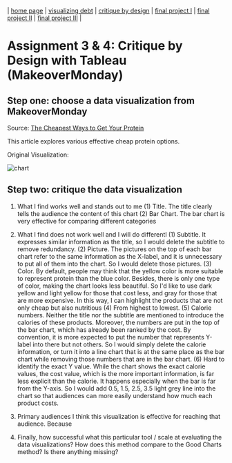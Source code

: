 | [home page](https://cmustudent.github.io/tswd-portfolio-templates/) | [visualizing debt](visualizing-government-debt) | [critique by design](critique-by-design) | [final project I](final-project-part-one) | [final project II](final-project-part-two) | [final project III](final-project-part-three) |

# Assignment 3 & 4: Critique by Design with Tableau (MakeoverMonday)
## Step one: choose a data visualization from MakeoverMonday
Source: [The Cheapest Ways to Get Your Protein](https://data.world/makeovermonday/2023w8)

This article explores various effective cheap protein options. 

Original Visualization:

![chart](https://mediauploads.data.world/3db73ff8f29a47292ba311c8b22a01128824a50ed28c88e06d079697861be225_image.png)


## Step two: critique the data visualization

1. What I find works well and stands out to me
   (1) Title. The title clearly tells the audience the content of this chart
   (2) Bar Chart. The bar chart is very effective for comparing different categories

2. What I find does not work well and I will do differentl
   (1) Subtitle. It expresses similar information as the title, so I would delete the subtitle to remove redundancy.
   (2) Picture. The pictures on the top of each bar chart refer to the same information as the X-label, and it is unnecessary to put all of them into the chart. So I would delete those pictures.
   (3) Color. By default, people may think that the yellow color is more suitable to represent protein than the blue color. Besides, there is only one type of color, making the chart looks less beautiful. So I'd like to use dark yellow and light yellow for those that cost less, and gray for those that are more expensive. In this way, I can highlight the products that are not only cheap but also nutritious
   (4) From highest to lowest.
   (5) Calorie numbers. Neither the title nor the subtitle are mentioned to introduce the calories of these products. Moreover, the numbers are put in the top of the bar chart, which has already been ranked by the cost. By convention, it is more expected to put the number that represents Y-label into there but not others. So I would simply delete the calorie information, or turn it into a line chart that is at the same place as the bar chart while removing those numbers that are in the bar chart.
   (6) Hard to identify the exact Y value. While the chart shows the exact calorie values, the cost value, which is the more important information, is far less explicit than the calorie.  It happens especially when the bar is far from the Y-axis. So I would add 0.5, 1.5, 2.5, 3.5 light grey line into the chart so that audiences can more easily understand how much each product costs.




4. Primary audiences
I think this visualization is effective for reaching that audience. Because

5. Finally, how successful what this particular tool / scale at evaluating the data visualizations? How does this method compare to the Good Charts method? Is there anything missing?
